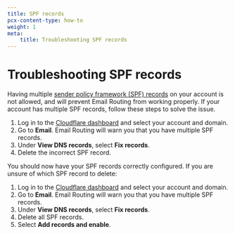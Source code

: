 ```yaml
---
title: SPF records
pcx-content-type: how-to
weight: 1
meta:
    title: Troubleshooting SPF records
---
```


# Troubleshooting SPF records

Having multiple [sender policy framework (SPF) records](https://www.cloudflare.com/learning/dns/dns-records/dns-spf-record/) on your account is not allowed, and will prevent Email Routing from working properly. If your account has multiple SPF records, follow these steps to solve the issue.

1. Log in to the [Cloudflare dashboard](https://dash.cloudflare.com/) and select your account and domain.
2. Go to **Email**. Email Routing will warn you that you have multiple SPF records.
3. Under **View DNS records**, select **Fix records**.
4. Delete the incorrect SPF record. 

You should now have your SPF records correctly configured. If you are unsure of which SPF record to delete: 

1. Log in to the [Cloudflare dashboard](https://dash.cloudflare.com/) and select your account and domain.
2. Go to **Email**. Email Routing will warn you that you have multiple SPF records.
3. Under **View DNS records**, select **Fix records**.
4. Delete all SPF records.
5. Select **Add records and enable**.